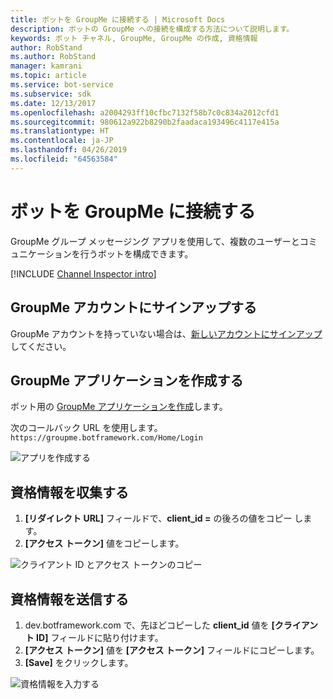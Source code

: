 ```yaml
---
title: ボットを GroupMe に接続する | Microsoft Docs
description: ボットの GroupMe への接続を構成する方法について説明します。
keywords: ボット チャネル, GroupMe, GroupMe の作成, 資格情報
author: RobStand
ms.author: RobStand
manager: kamrani
ms.topic: article
ms.service: bot-service
ms.subservice: sdk
ms.date: 12/13/2017
ms.openlocfilehash: a2004293ff10cfbc7132f58b7c0c834a2012cfd1
ms.sourcegitcommit: 980612a922b8290b2faadaca193496c4117e415a
ms.translationtype: HT
ms.contentlocale: ja-JP
ms.lasthandoff: 04/26/2019
ms.locfileid: "64563584"
---
```

# <a name="connect-a-bot-to-groupme"></a>ボットを GroupMe に接続する

GroupMe グループ メッセージング アプリを使用して、複数のユーザーとコミュニケーションを行うボットを構成できます。

[!INCLUDE [Channel Inspector intro](~/includes/snippet-channel-inspector.md)]

## <a name="sign-up-for-a-groupme-account"></a>GroupMe アカウントにサインアップする

GroupMe アカウントを持っていない場合は、[新しいアカウントにサインアップ](https://web.groupme.com/signup)してください。

## <a name="create-a-groupme-application"></a>GroupMe アプリケーションを作成する

ボット用の [GroupMe アプリケーションを作成](https://dev.groupme.com/applications/new)します。

次のコールバック URL を使用します。`https://groupme.botframework.com/Home/Login`

![アプリを作成する](~/media/channels/GM-StepApp.png)

## <a name="gather-credentials"></a>資格情報を収集する

1. **[リダイレクト URL]** フィールドで、**client_id =** の後ろの値をコピー します。
2. **[アクセス トークン]** 値をコピーします。

![クライアント ID とアクセス トークンのコピー](~/media/channels/GM-StepClientId.png)


## <a name="submit-credentials"></a>資格情報を送信する

1. dev.botframework.com で、先ほどコピーした **client_id** 値を **[クライアント ID]** フィールドに貼り付けます。
2. **[アクセス トークン]** 値を **[アクセス トークン]** フィールドにコピーします。
2. **[Save]** をクリックします。

![資格情報を入力する](~/media/channels/GM-StepClientIDToken.png)
